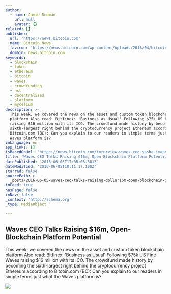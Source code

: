 ```yaml
---
author:
  - name: Jamie Redman
    url: null
    avatar: {}
related: []
publisher:
  url: 'https://news.bitcoin.com'
  name: Bitcoin News
  favicon: 'https://news.bitcoin.com/wp-content/uploads/2016/04/bitcoin_fav.png'
  domain: news.bitcoin.com
keywords:
  - blockchain
  - token
  - ethereum
  - bitcoin
  - waves
  - crowdfunding
  - nxt
  - decentralized
  - platform
  - mycelium
description: >-
  This week, we covered the news on the asset and custom token blockchain
  platform Also read: Bitfinex: 'Business as Usual' Following $75k US Fine Waves
  raising $16 million with its ICO. The crowdfund made history by becoming the
  sixth-largest right behind the cryptocurrency project Ethereum according to
  Bitcoin.com (BC): Can you explain to our readers in simple terms just what the
  Waves platform is?
inLanguage: en
app_links: []
isBasedOnUrl: 'https://news.bitcoin.com/interview-waves-ceo-sasha-ivanov/'
title: 'Waves CEO Talks Raising $16m, Open-Blockchain Platform Potential'
datePublished: '2016-06-05T17:05:08.881Z'
dateModified: '2016-06-05T10:11:17.100Z'
starred: false
sourcePath: >-
  _posts/2016-06-05-waves-ceo-talks-raising-dollar16m-open-blockchain-platform-poten.md
inFeed: true
hasPage: false
inNav: false
_context: 'http://schema.org'
_type: MediaObject

---
```

<article style=""><h1>Waves CEO Talks Raising $16m, Open-Blockchain Platform Potential</h1><p>This week, we covered the news on the asset and custom token blockchain platform Also read: Bitfinex: 'Business as Usual' Following $75k US Fine Waves raising $16 million with its ICO. The crowdfund made history by becoming the sixth-largest right behind the cryptocurrency project Ethereum according to Bitcoin.com (BC): Can you explain to our readers in simple terms just what the Waves platform is?</p><img src="https://news.bitcoin.com/wp-content/uploads/2016/06/An-Interview-with-Waves-CEO-Sasha-Ivanov.jpg" /></article>